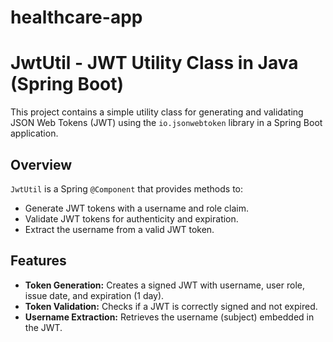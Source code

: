 # healthcare-app

# JwtUtil - JWT Utility Class in Java (Spring Boot)

This project contains a simple utility class for generating and validating JSON Web Tokens (JWT) using the `io.jsonwebtoken` library in a Spring Boot application.



## Overview

`JwtUtil` is a Spring `@Component` that provides methods to:

- Generate JWT tokens with a username and role claim.
- Validate JWT tokens for authenticity and expiration.
- Extract the username from a valid JWT token.



## Features

- **Token Generation:** Creates a signed JWT with username, user role, issue date, and expiration (1 day).
- **Token Validation:** Checks if a JWT is correctly signed and not expired.
- **Username Extraction:** Retrieves the username (subject) embedded in the JWT.



